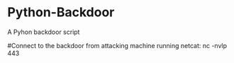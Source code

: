 # Python-Backdoor
A Pyhon backdoor script

#Connect to the backdoor from attacking machine running netcat:
nc -nvlp 443

